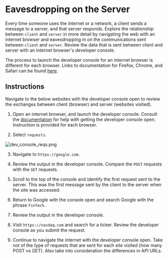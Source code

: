 # Eavesdropping on the Server

Every time someone uses the internet or a network, a client sends a message to a server, and that server responds. Explore the relationship between `client` and `server` in more detail by navigating the web with an internet browser and eavesdropping in on the communications sent between `client` and `server`. Review the data that is sent between client and server with an internet browser's developer console.

The process to launch the developer console for an internet browser is different for each browser.
Links to documentation for Firefox, Chrome, and Safari can be found [here](https://support.airtable.com/hc/en-us/articles/232313848-How-to-open-the-developer-console).

## Instructions

Navigate to the below websites with the developer console open to review the exchanges between client (browser) and server (websites visited).

1. Open an internet browser, and launch the developer console. Consult the [documentation](https://support.airtable.com/hc/en-us/articles/232313848-How-to-open-the-developer-console) for help with getting the developer console open. Instruction is provided for each browser.

2. Select `requests`.

  ![dev_console_reqs.png](Images/dev_console_reqs.png)

3. Navigate to `https://google.com`.

4. Review the output in the developer console. Compare the `POST` requests with the `GET` requests.

5. Scroll to the top of the console and identify the first request sent to the server. This was the first message sent by the client to the server when the site was accessed.

6. Return to Google with the console open and search Google with the phrase `FinTech`.

7. Review the output in the developer console.

8. Visit `https://nasdaq.com` and search for a ticker. Review the developer console as you submit the request.

9. Continue to navigate the internet with the developer console open. Take not of the type of requests that are sent for each site visited (how many POST vs GET). Also take into consideration the differences in API URLs.
